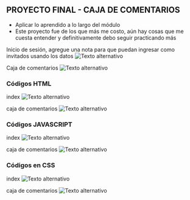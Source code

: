 ## PROYECTO FINAL - CAJA DE COMENTARIOS
- Aplicar lo aprendido a lo largo del módulo 
- Este proyecto fue de los que más me costo, aún hay cosas que me cuesta entender y definitivamente debo seguir practicando más

Inicio de sesión, agregue una nota para que puedan ingresar como invitados usando los datos 
![Texto alternativo](https://i.imgur.com/240Y2b5.png)

Caja de comentarios
![Texto alternativo](https://i.imgur.com/yqyRtoy.png)


### Códigos HTML 
index
![Texto alternativo](https://i.imgur.com/ATCYmZa.png)

caja de comentarios
![Texto alternativo](https://i.imgur.com/9b5jNt2.png)


### Códigos JAVASCRIPT
index
![Texto alternativo](https://i.imgur.com/KUbaJZQ.png)

caja de comentarios
![Texto alternativo](https://i.imgur.com/Zx7UHq1.png)


### Códigos en CSS
index
![Texto alternativo](https://i.imgur.com/LQbp6SE.png)

caja de comentarios
![Texto alternativo](https://i.imgur.com/uyuIQAj.png)
